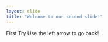 ```yaml
---
layout: slide
title: "Welcome to our second slide!"
---
```

First Try
Use the left arrow to go back!
